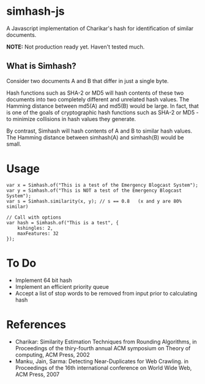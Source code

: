 # simhash-js

A Javascript implementation of Charikar's hash for identification of similar documents. 

**NOTE:** Not production ready yet. Haven't tested much.

## What is Simhash?
Consider two documents A and B that differ in just a single byte. 

Hash functions such as SHA-2 or MD5 will hash contents of these two documents into two completely different and unrelated hash values. The Hamming distance between md5(A) and md5(B) would be large. In fact, that is one of the goals of cryptographic hash functions such as SHA-2 or MD5 - to minimize collisions in hash values they generate.

By contrast, Simhash will hash contents of A and B to similar hash values. The Hamming distance between simhash(A) and simhash(B) would be small.

# Usage
    var x = Simhash.of("This is a test of the Emergency Blogcast System");
    var y = Simhash.of("This is NOT a test of the Emergency Blogcast System");
    var s = Simhash.similarity(x, y); // s == 0.8   (x and y are 80% similar)

    // Call with options
    var hash = Simhash.of("This is a test", {
        kshingles: 2,
        maxFeatures: 32    
    });

# To Do
* Implement 64 bit hash
* Implement an efficient priority queue
* Accept a list of stop words to be removed from input prior to calculating hash

# References

* Charikar: Similarity Estimation Techniques from Rounding Algorithms, in Proceedings of the thiry-fourth annual ACM symposium on Theory of computing, ACM Press, 2002
* Manku, Jain, Sarma: Detecting Near-Duplicates for Web Crawling. in Proceedings of the 16th international conference on World Wide Web, ACM Press, 2007

